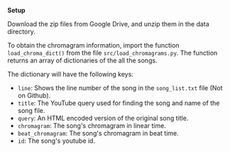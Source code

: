 **Setup**

Download the zip files from Google Drive, and unzip them in the data directory.

To obtain the chromagram information, import the function `load_chroma_dict()` from the file `src/load_chromagrams.py`. The function returns an array of dictionaries of the all the songs.

The dictionary will have the following keys:
  * `line`: Shows the line number of the song in the `song_list.txt` file (Not on Github).
  * `title`: The YouTube query used for finding the song and name of the song file.
  * `query`: An HTML encoded version of the original song title.
  * `chromagram`: The song's chromagram in linear time.
  * `beat_chromagram`: The song's chromagram in beat time.
  * `id`: The song's youtube id.
